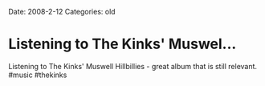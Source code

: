 Date: 2008-2-12
Categories: old

# Listening to The Kinks' Muswel...

Listening to The Kinks' Muswell Hillbillies - great album that is still relevant. #music #thekinks
